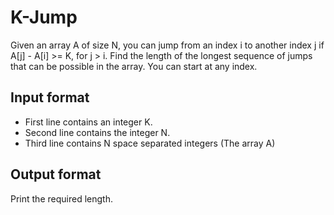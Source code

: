 # K-Jump

Given an array A of size N, you can jump from an index i to another index j if A[j] - A[i] >= K, for j > i. Find the length of the longest sequence of jumps that can be possible in the array. You can start at any index.

## Input format

- First line contains an integer K.
- Second line contains the integer N.
- Third line contains N space separated integers (The array A)

## Output format

Print the required length.
